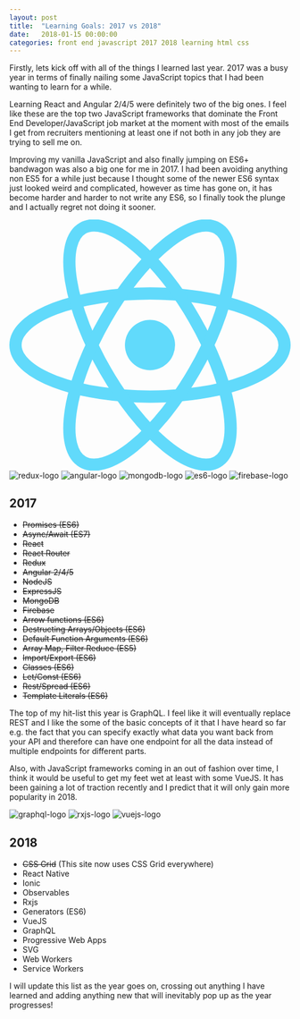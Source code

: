 ```yaml
---
layout: post
title:  "Learning Goals: 2017 vs 2018"
date:   2018-01-15 00:00:00
categories: front end javascript 2017 2018 learning html css
---
```


Firstly, lets kick off with all of the things I learned last year. 2017 was a busy year in terms of finally nailing some JavaScript topics that I had been wanting to learn for a while. 

Learning React and Angular 2/4/5 were definitely two of the big ones. I feel like these are the top two JavaScript frameworks that dominate the Front End Developer/JavaScript job market at the moment with most of the emails I get from recruiters mentioning at least one if not both in any job they are trying to sell me on.

Improving my vanilla JavaScript and also finally jumping on ES6+ bandwagon was also a big one for me in 2017. I had been avoiding anything non ES5 for a while just because I thought some of the newer ES6 syntax just looked weird and complicated, however as time has gone on, it has become harder and harder to not write any ES6, so I finally took the plunge and I actually regret not doing it sooner.

![react-logo](data:image/svg+xml;base64,PHN2ZyB4bWxucz0iaHR0cDovL3d3dy53My5vcmcvMjAwMC9zdmciIHZpZXdCb3g9Ii0xMS41IC0xMC4yMzE3NCAyMyAyMC40NjM0OCI+CiAgPHRpdGxlPlJlYWN0IExvZ288L3RpdGxlPgogIDxjaXJjbGUgY3g9IjAiIGN5PSIwIiByPSIyLjA1IiBmaWxsPSIjNjFkYWZiIi8+CiAgPGcgc3Ryb2tlPSIjNjFkYWZiIiBzdHJva2Utd2lkdGg9IjEiIGZpbGw9Im5vbmUiPgogICAgPGVsbGlwc2Ugcng9IjExIiByeT0iNC4yIi8+CiAgICA8ZWxsaXBzZSByeD0iMTEiIHJ5PSI0LjIiIHRyYW5zZm9ybT0icm90YXRlKDYwKSIvPgogICAgPGVsbGlwc2Ugcng9IjExIiByeT0iNC4yIiB0cmFuc2Zvcm09InJvdGF0ZSgxMjApIi8+CiAgPC9nPgo8L3N2Zz4K)
![redux-logo](https://raw.githubusercontent.com/reactjs/redux/master/logo/logo.png)
![angular-logo](https://angular.io/assets/images/logos/angular/angular.svg)
![mongodb-logo](https://pbs.twimg.com/profile_images/750403034178478081/EPrK3ci2_400x400.jpg)
![es6-logo](https://codereviewvideos.com/blog/wp-content/uploads/2016/04/es6-logo-483x510.png)
![firebase-logo](https://cdn.worldvectorlogo.com/logos/firebase-1.svg)

## 2017
* ~~Promises (ES6)~~
* ~~Async/Await (ES7)~~
* ~~React~~
* ~~React Router~~
* ~~Redux~~
* ~~Angular 2/4/5~~
* ~~NodeJS~~
* ~~ExpressJS~~
* ~~MongoDB~~
* ~~Firebase~~
* ~~Arrow functions (ES6)~~
* ~~Destructing Arrays/Objects (ES6)~~
* ~~Default Function Arguments (ES6)~~
* ~~Array Map, Filter Reduce (ES5)~~
* ~~Import/Export (ES6)~~
* ~~Classes (ES6)~~
* ~~Let/Const (ES6)~~
* ~~Rest/Spread (ES6)~~
* ~~Template Literals (ES6)~~

The top of my hit-list this year is GraphQL. I feel like it will eventually replace REST and I like the some of the basic concepts of it that I have heard so far e.g. the fact that you can specify exactly what data you want back from your API and therefore can have one endpoint for all the data instead of multiple endpoints for different parts.

Also, with JavaScript frameworks coming in an out of fashion over time, I think it would be useful to get my feet wet at least with some VueJS. It has been gaining a lot of traction recently and I predict that it will only gain more popularity in 2018.

![graphql-logo](http://graphql.org/img/logo.svg)
![rxjs-logo](https://avatars1.githubusercontent.com/u/984368?s=400&v=4)
![vuejs-logo](https://vuejs.org/images/logo.png)

## 2018
* ~~CSS Grid~~ (This site now uses CSS Grid everywhere)
* React Native
* Ionic
* Observables
* Rxjs
* Generators (ES6)
* VueJS
* GraphQL
* Progressive Web Apps
* SVG
* Web Workers
* Service Workers

I will update this list as the year goes on, crossing out anything I have learned and adding anything new that will inevitably pop up as the year progresses!


